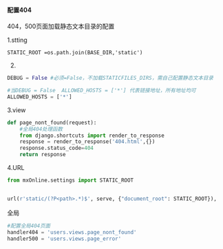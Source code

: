 #### 配置404

404，500页面加载静态文本目录的配置

1.stting

```
STATIC_ROOT =os.path.join(BASE_DIR,'static')
```

2.

```py
DEBUG = False #必须=False，不加载STATICFILES_DIRS，需自己配置静态文本目录

#当DEBUG = False  ALLOWED_HOSTS = ['*'] 代表链接地址，所有地址均可
ALLOWED_HOSTS = ['*']
```

3.view

```py
def page_nont_found(request):
    #全局404处理函数
    from django.shortcuts import render_to_response
    response = render_to_response('404.html',{})
    response.status_code=404
    return response
```

4.URL

```py
from mxOnline.settings import STATIC_ROOT


url(r'static/(?P<path>.*)$', serve, {"document_root": STATIC_ROOT}),
```

全局

```py
#配置全局404页面
handler404 = 'users.views.page_nont_found'
handler500 = 'users.views.page_error'
```



